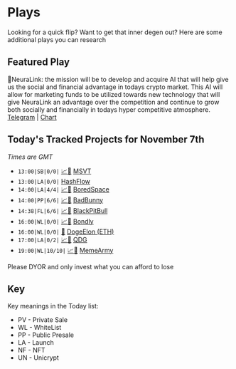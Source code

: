 
# Plays

Looking for a quick flip? Want to get that inner degen out? Here are some additional plays you can research

## Featured Play

🤖NeuraLink: the mission will be to develop and acquire AI that will help give us the social and financial advantage in todays crypto market. This AI will allow for marketing funds to be utilized towards new technology that will give NeuraLink an advantage over the competition and continue to grow both socially and financially in todays hyper competitive atmosphere.
[Telegram](https://t.me/Neuralink_Community) | [Chart](https://dexscreener.com/ethereum/0xd1b3460f28681464d2b5cee4e71bb332c429ec1c)

## Today's Tracked Projects for November 7th
_Times are GMT_

- `13:00|SB|0/0|` [📈](https://app.nexuscrypto.com/token/bsc/0x6cfd2f0bacfe0b6f2821bb625902e2e109637c6c)[📲](https://www.pinksale.finance/launchpad/0xE7bF2a9ef98519aD489A1f60b1D59Da433d86245?chain=BSC) [MSVT](https://t.me/MySocialVerseChat)
- `13:00|LA|0/0|`  [HashFlow](https://t.me/hashflownetwork)
- `14:00|LA|4/4|` [📈](https://app.nexuscrypto.com/token/bsc/0x61b9b1af5628e7026a3419a1a9963ab4e26b377d)[📲](https://www.pinksale.finance/launchpad/0xfdE035313ee2446e0B44c0fE76e990F05d763eF5?chain=BSC) [BoredSpace](https://t.me/BoredSpacePortal)
- `14:00|PP|6/6|` [📈](https://app.nexuscrypto.com/token/bsc/0x000000000e2e41d0fd6c302a8fc212ec53ccb45c)[📲](https://www.pinksale.finance/launchpad/0x0FacBc17362BA3db69F5Dbc6554b0aC83fa6A56b?chain=BSC) [BadBunny](https://t.me/BadBunnyANN)
- `14:38|FL|6/6|` [📈](https://app.nexuscrypto.com/token/bsc/0x40a1a7114921aaaa9d9046bdcfd670ffe9fd1e72)[📲](https://www.pinksale.finance/launchpad/0x71848E5318F91e56c31DB25E55BB3053A481C792?chain=BSC) [BlackPitBull](https://t.me/BPTOfficialGroup)
- `16:00|WL|0/0|` [📈](https://app.nexuscrypto.com/token/bsc/0x819e5210596c413c95325827e6b17883347622e2)[📲](https://www.pinksale.finance/launchpad/0xC320A6bBCC7c71A52B7820A36129c09F28a48926?chain=BSC) [Bondly](https://t.me/bondlydefi)
- `16:00|WL|0/0|` [📲](https://www.pinksale.finance/launchpad/0xec1a27E45fD28e9C3d1B0ED017b5a8660020902f?chain=ETH) [DogeElon (ETH)](https://t.me/dogelonclassic)
- `17:00|LA|0/2|` [📈](https://app.nexuscrypto.com/token/bsc/0x06205df3c943a0c9e1357041fe3a3636ce1cc69e)[📲](https://www.pinksale.finance/launchpad/0xc4C1Df06e166b7dfBcBaF35645C9a38243eA639c?chain=BSC) [QDG](https://t.me/qatardogegrow)
- `19:00|WL|10/10|` [📈](https://app.nexuscrypto.com/token/bsc/0x17ac50cc2bfca5f624876ffc4f55bd1c7ffac655)[📲](https://www.pinksale.finance/launchpad/0x264EA539Ec908B5dc714f177d9D1eA1BE90400d4?chain=BSC) [MemeArmy](https://t.me/memearmyofficial)


Please DYOR and only invest what you can afford to lose

## Key
Key meanings in the Today list:

- PV - Private Sale
- WL - WhiteList
- PP - Public Presale
- LA - Launch
- NF - NFT
- UN - Unicrypt